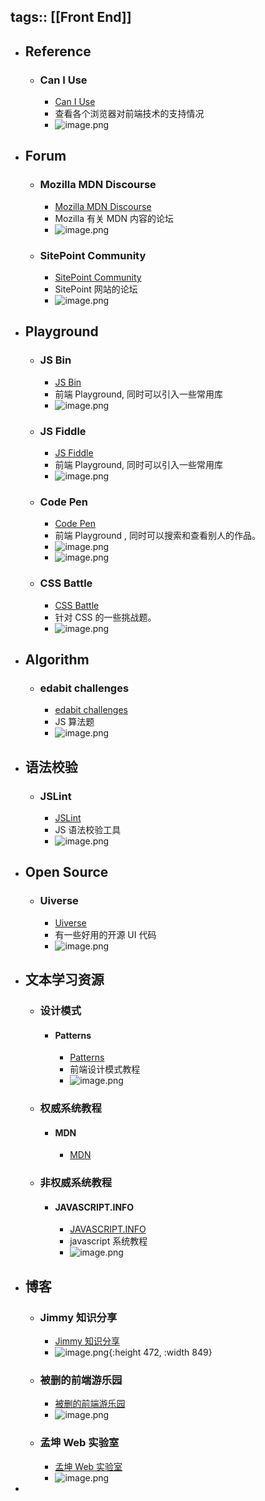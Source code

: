tags:: [[Front End]]
---

- ## Reference
	- ### Can I Use
		- [Can I Use](https://caniuse.com/)
		- 查看各个浏览器对前端技术的支持情况
		- ![image.png](../assets/image_1702111122926_0.png)
- ## Forum
	- ### Mozilla MDN Discourse
		- [Mozilla MDN Discourse](https://discourse.mozilla.org/c/mdn/236)
		- Mozilla 有关 MDN 内容的论坛
		- ![image.png](../assets/image_1702111690306_0.png)
	- ### SitePoint Community
		- [SitePoint Community](https://www.sitepoint.com/community/)
		- SitePoint 网站的论坛
		- ![image.png](../assets/image_1702111808254_0.png)
- ## Playground
	- ### JS Bin
		- [JS Bin](https://jsbin.com/?html,css,js,output)
		- 前端 Playground, 同时可以引入一些常用库
		- ![image.png](../assets/image_1702112163118_0.png)
	- ### JS Fiddle
		- [JS Fiddle](https://jsfiddle.net/)
		- 前端 Playground, 同时可以引入一些常用库
		- ![image.png](../assets/image_1702140675030_0.png)
	- ### Code Pen
		- [Code Pen](https://codepen.io)
		- 前端 Playground , 同时可以搜索和查看别人的作品。
		- ![image.png](../assets/image_1702112681044_0.png)
		- ![image.png](../assets/image_1702112889443_0.png)
	- ### CSS Battle
		- [CSS Battle](https://cssbattle.dev/)
		- 针对 CSS 的一些挑战题。
		- ![image.png](../assets/image_1702128627160_0.png)
- ## Algorithm
	- ### edabit challenges
		- [edabit challenges](https://edabit.com/)
		- JS 算法题
		- ![image.png](../assets/image_1702140308609_0.png)
- ## 语法校验
	- ### JSLint
		- [JSLint](https://www.jslint.com/)
		- JS 语法校验工具
		- ![image.png](../assets/image_1702140537923_0.png)
- ## Open Source
	- ### Uiverse
		- [Uiverse](https://uiverse.io/)
		- 有一些好用的开源 UI 代码
		- ![image.png](../assets/image_1702140957439_0.png)
- ## 文本学习资源
	- ### 设计模式
		- #### Patterns
			- [Patterns](https://www.patterns.dev/#patterns)
			- 前端设计模式教程
			- ![image.png](../assets/image_1702144971583_0.png)
	- ### 权威系统教程
		- #### MDN
			- [MDN](https://developer.mozilla.org/)
	- ### 非权威系统教程
		- #### JAVASCRIPT.INFO
			- [JAVASCRIPT.INFO](https://javascript.info/)
			- javascript 系统教程
			- ![image.png](../assets/image_1702145710638_0.png)
- ## 博客
	- ### Jimmy 知识分享
		- [Jimmy 知识分享](https://www.jimmyxuexue.top/home/)
		- ![image.png](../assets/image_1702145343734_0.png){:height 472, :width 849}
	- ### 被删的前端游乐园
		- [被删的前端游乐园](http://godbasin.com/)
		- ![image.png](../assets/image_1702145112243_0.png)
	- ### 孟坤 Web 实验室
		- [孟坤 Web 实验室](https://lab.ur1.fun/)
		- ![image.png](../assets/image_1702145787988_0.png)
-